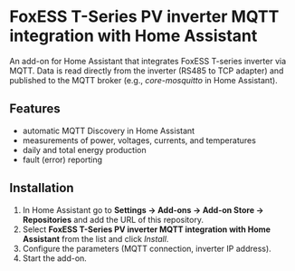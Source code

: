 # FoxESS T-Series PV inverter MQTT integration with Home Assistant

An add-on for Home Assistant that integrates FoxESS T-series inverter via MQTT.
Data is read directly from the inverter (RS485 to TCP adapter) and published to the MQTT broker
(e.g., *core-mosquitto* in Home Assistant).

## Features
- automatic MQTT Discovery in Home Assistant
- measurements of power, voltages, currents, and temperatures
- daily and total energy production
- fault (error) reporting

## Installation
1. In Home Assistant go to **Settings → Add-ons → Add-on Store → Repositories**
   and add the URL of this repository.
2. Select **FoxESS T-Series PV inverter MQTT integration with Home Assistant** from the list and click *Install*.
3. Configure the parameters (MQTT connection, inverter IP address).
4. Start the add-on.
